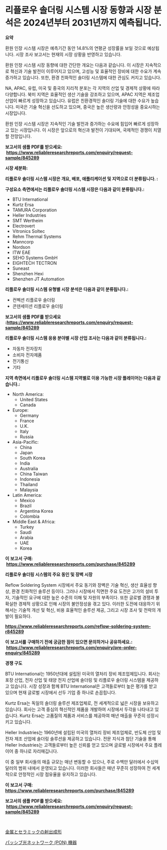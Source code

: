 <p><h1>리플로우 솔더링 시스템 시장 동향과 시장 분석은 2024년부터 2031년까지 예측됩니다.</h1></p><p><strong>요약</strong></p>
<p><p>환원 인장 시스템 시장은 예측기간 동안 14.8%의 연평균 성장률을 보일 것으로 예상됩니다. 시장 조사 보고서는 현재의 시장 상황을 반영하고 있습니다.</p><p>환원 인창 시스템 시장 동향에 대한 간단한 개요는 다음과 같습니다. 이 시장은 지속적으로 혁신과 기술 발전이 이루어지고 있으며, 고성능 및 효율적인 장비에 대한 수요가 계속 증가하고 있습니다. 또한, 환경 친화적인 솔더링 시스템에 대한 관심도 커지고 있습니다.</p><p>NA, APAC, 유럽, 미국 및 중국의 지리적 분포는 각 지역의 산업 및 경제적 상황에 따라 다양합니다. 북미 지역은 효율적인 생산 기술을 강조하고 있으며, APAC 지역은 제조업 산업이 빠르게 성장하고 있습니다. 유럽은 친환경적인 솔더링 기술에 대한 수요가 높습니다. 미국은 기술 혁신을 선도하고 있으며, 중국은 높은 생산량과 안정성을 중요시하는 시장입니다.</p><p>환원 인장 시스템 시장은 지속적인 기술 발전과 증가하는 수요에 힘입어 빠르게 성장하고 있는 시장입니다. 이 시장은 앞으로의 혁신과 발전이 기대되며, 국제적인 경쟁이 치열할 전망입니다.</p></p>
<p><strong>보고서의 샘플 PDF를 받으세요: &nbsp;<a href="https://www.reliableresearchreports.com/enquiry/request-sample/845289">https://www.reliableresearchreports.com/enquiry/request-sample/845289</a></strong></p>
<p><strong>시장 세분화:</strong></p>
<p><strong> 리플로우 솔더링 시스템 시장은 개요, 배포, 애플리케이션 및 지역으로 더 분류됩니다. :</strong></p>
<p><strong>구성요소 측면에서는 리플로우 솔더링 시스템 시장은 다음과 같이 분류됩니다.:</strong></p>
<p><ul><li>BTU International</li><li>Kurtz Ersa</li><li>TAMURA Corporation</li><li>Heller Industries</li><li>SMT Wertheim</li><li>Electrovert</li><li>Vitronics Soltec</li><li>Rehm Thermal Systems</li><li>Manncorp</li><li>Nordson</li><li>ITW EAE</li><li>SEHO Systems GmbH</li><li>EIGHTECH TECTRON</li><li>Suneast</li><li>Shenzhen Hexi</li><li>Shenzhen JT Automation</li></ul></p>
<p><strong> 리플로우 솔더링 시스템 유형별 시장 분석은 다음과 같이 분류됩니다.:</strong></p>
<p><ul><li>컨벡션 리플로우 솔더링</li><li>콘덴세이션 리플로우 솔더링</li></ul></p>
<p><strong>보고서의 샘플 PDF를 받으세요 :<a href="https://www.reliableresearchreports.com/enquiry/request-sample/845289">https://www.reliableresearchreports.com/enquiry/request-sample/845289</a></strong></p>
<p><strong> 리플로우 솔더링 시스템 응용 분야별 시장 산업 조사는 다음과 같이 분류됩니다.:</strong></p>
<p><ul><li>자동차 전자장치</li><li>소비자 전자제품</li><li>전기통신</li><li>기타</li></ul></p>
<p><strong>지역 측면에서 리플로우 솔더링 시스템 지역별로 이용 가능한 시장 플레이어는 다음과 같습니다.:</strong></p>
<p><ul>
    <li>
        North America:
        <ul>
            <li>United States</li>
            <li>Canada</li>
        </ul>
    </li>
    <li>
        Europe:
        <ul>
            <li>Germany</li>
            <li>France</li>
            <li>U.K.</li>
            <li>Italy</li>
            <li>Russia</li>
        </ul>
    </li>
    <li>
        Asia-Pacific:
        <ul>
            <li>China</li>
            <li>Japan</li>
            <li>South Korea</li>
            <li>India</li>
            <li>Australia</li>
            <li>China Taiwan</li>
            <li>Indonesia</li>
            <li>Thailand</li>
            <li>Malaysia</li>
        </ul>
    </li>
    <li>
        Latin America:
        <ul>
            <li>Mexico</li>
            <li>Brazil</li>
            <li>Argentina Korea</li>
            <li>Colombia</li>
        </ul>
    </li>
    <li>
        Middle East & Africa:
        <ul>
            <li>Turkey</li>
            <li>Saudi</li>
            <li>Arabia</li>
            <li>UAE</li>
            <li>Korea</li>
        </ul>
    </li>
    </ul></p>
<p><strong>이 보고서 구매: &nbsp;<a href="https://www.reliableresearchreports.com/purchase/845289">https://www.reliableresearchreports.com/purchase/845289</a></strong></p>
<p><strong>리플로우 솔더링 시스템의 주요 동인 및 장벽 시장</strong></p>
<p><p>Reflow Soldering System 시장에서 주요 동기와 장벽은 기술 혁신, 생산 효율성 향상, 환경 친화적인 솔루션 등이다. 그러나 시장에서 직면한 주요 도전은 고가의 설비 투자, 기술적인 요구에 대한 높은 수준의 이해 및 자원의 부족이다. 또한 글로벌 경쟁과 불확실한 경제적 상황으로 인해 시장의 불안정성을 겪고 있다. 이러한 도전에 대응하기 위해서는 기술적 개선 및 혁신, 비용 효율적인 솔루션 제공, 그리고 시장 조사 및 전략의 개발이 필요하다.</p></p>
<p><strong><a href="https://www.reliableresearchreports.com/reflow-soldering-system-r845289">https://www.reliableresearchreports.com/reflow-soldering-system-r845289</a></strong></p>
<p><strong>이 보고서를 구매하기 전에 궁금한 점이 있으면 문의하거나 공유하세요.: &nbsp;<a href="https://www.reliableresearchreports.com/enquiry/pre-order-enquiry/845289">https://www.reliableresearchreports.com/enquiry/pre-order-enquiry/845289</a></strong></p>
<p><strong>경쟁 구도</strong></p>
<p><p>BTU International는 1950년대에 설립된 미국의 열처리 장비 제조업체입니다. 회사는 포장 산업, 전자 산업 및 태양 전지 산업에 솔더링 및 리플로우 솔더링 시스템을 제공하고 있습니다. 시장 성장과 함께 BTU International은 고객들로부터 높은 평가를 받고 있으며 현재 글로벌 시장에서 선두 기업 중 하나로 손꼽힙니다.</p><p>Kurtz Ersa는 독일의 솔더링 솔루션 제조업체로, 전 세계적으로 넓은 시장을 보유하고 있습니다. 회사는 고객 중심의 혁신적인 제품을 개발하여 시장에서 두각을 나타내고 있습니다. Kurtz Ersa는 고품질의 제품과 서비스를 제공하여 매년 매출을 꾸준히 성장시키고 있습니다.</p><p>Heller Industries는 1960년에 설립된 미국의 열처리 장비 제조업체로, 반도체 산업 및 전자 제조 산업에 솔더링 솔루션을 제공하고 있습니다. 전문 지식과 첨단 기술을 통해 Heller Industries는 고객들로부터 높은 신뢰를 얻고 있으며 글로벌 시장에서 주요 플레이어 중 하나로 자리매깁니다.</p><p>이 중 일부 회사들의 매출 규모는 매년 변동할 수 있으나, 주로 수백만 달러에서 수십억 달러의 범위 내에서 운영되고 있습니다. 이러한 회사들은 매년 꾸준히 성장하여 전 세계적으로 안정적인 시장 점유율을 유지하고 있습니다.</p></p>
<p><strong>이 보고서 구매: &nbsp; <a href="https://www.reliableresearchreports.com/purchase/845289">https://www.reliableresearchreports.com/purchase/845289</a></strong></p>
<p><strong>보고서의 샘플 PDF를 받으세요: &nbsp;<a href="https://www.reliableresearchreports.com/enquiry/request-sample/845289">https://www.reliableresearchreports.com/enquiry/request-sample/845289</a></strong><strong></strong></p>
<p>&nbsp;</p>
<p><p><a href="https://medium.com/@s.guest01/%E9%87%91%E5%B1%9E%E3%81%8A%E3%82%88%E3%81%B3%E3%82%BB%E3%83%A9%E3%83%9F%E3%83%83%E3%82%AF%E3%82%A4%E3%83%B3%E3%82%B8%E3%82%A7%E3%82%AF%E3%82%B7%E3%83%A7%E3%83%B3%E3%83%A2%E3%83%BC%E3%83%AB%E3%83%87%E3%82%A3%E3%83%B3%E3%82%B0%E5%B8%82%E5%A0%B4%E3%81%AF%E5%B8%82%E5%A0%B4%E3%82%B7%E3%82%A7%E3%82%A2-%E5%B8%82%E5%A0%B4%E3%83%88%E3%83%AC%E3%83%B3%E3%83%89-%E5%B8%82%E5%A0%B4%E6%88%90%E9%95%B7%E3%81%AB%E9%96%A2%E3%81%99%E3%82%8B%E6%83%85%E5%A0%B1%E3%82%92%E6%8F%90%E4%BE%9B%E3%81%97%E3%81%BE%E3%81%99-1e0b2dc0e52d">金属とセラミックの射出成形</a></p><p><a href="https://medium.com/@reyeshowell66/passive-optical-network-pon-%E3%81%AE%E8%A3%85%E7%BD%AE%E5%B8%82%E5%A0%B4%E3%81%AF-%E5%B8%82%E5%A0%B4%E3%82%B7%E3%82%A7%E3%82%A2-%E5%B8%82%E5%A0%B4%E3%81%AE%E3%83%88%E3%83%AC%E3%83%B3%E3%83%89-%E5%B8%82%E5%A0%B4%E3%81%AE%E6%88%90%E9%95%B7%E3%81%AB%E9%96%A2%E3%81%99%E3%82%8B%E6%83%85%E5%A0%B1%E3%82%92%E6%8F%90%E4%BE%9B%E3%81%97%E3%81%BE%E3%81%99-259a3b7c6907">パッシブ光ネットワーク (PON) 機器</a></p></p>